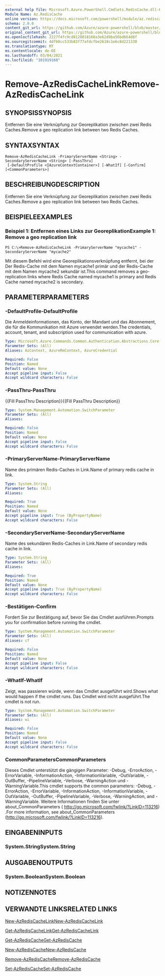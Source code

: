 ```yaml
---
external help file: Microsoft.Azure.PowerShell.Cmdlets.RedisCache.dll-Help.xml
Module Name: Az.RedisCache
online version: https://docs.microsoft.com/powershell/module/az.rediscache/remove-azrediscachelink
schema: 2.0.0
content_git_url: https://github.com/Azure/azure-powershell/blob/master/src/RedisCache/RedisCache/help/Remove-AzRedisCacheLink.md
original_content_git_url: https://github.com/Azure/azure-powershell/blob/master/src/RedisCache/RedisCache/help/Remove-AzRedisCacheLink.md
ms.openlocfilehash: 2227f4fc9cd8128018160a3e62d9ba56bd664d8f
ms.sourcegitcommit: 4dfb0cc533b83f77afdcfbe2618c1e6c8d221330
ms.translationtype: MT
ms.contentlocale: de-DE
ms.lasthandoff: 03/04/2021
ms.locfileid: "101919160"
---
```

# <span data-ttu-id="06beb-101">Remove-AzRedisCacheLink</span><span class="sxs-lookup"><span data-stu-id="06beb-101">Remove-AzRedisCacheLink</span></span>

## <span data-ttu-id="06beb-102">SYNOPSIS</span><span class="sxs-lookup"><span data-stu-id="06beb-102">SYNOPSIS</span></span>
<span data-ttu-id="06beb-103">Entfernen Sie eine Verknüpfung zur Georeplikation zwischen zwei Redis Caches.</span><span class="sxs-lookup"><span data-stu-id="06beb-103">Remove a geo replication link between two Redis Caches.</span></span>

## <span data-ttu-id="06beb-104">SYNTAX</span><span class="sxs-lookup"><span data-stu-id="06beb-104">SYNTAX</span></span>

```
Remove-AzRedisCacheLink -PrimaryServerName <String> -SecondaryServerName <String> [-PassThru]
 [-DefaultProfile <IAzureContextContainer>] [-WhatIf] [-Confirm] [<CommonParameters>]
```

## <span data-ttu-id="06beb-105">BESCHREIBUNG</span><span class="sxs-lookup"><span data-stu-id="06beb-105">DESCRIPTION</span></span>
<span data-ttu-id="06beb-106">Entfernen Sie eine Verknüpfung zur Georeplikation zwischen zwei Redis Caches.</span><span class="sxs-lookup"><span data-stu-id="06beb-106">Remove a geo replication link between two Redis Caches.</span></span>

## <span data-ttu-id="06beb-107">BEISPIELE</span><span class="sxs-lookup"><span data-stu-id="06beb-107">EXAMPLES</span></span>

### <span data-ttu-id="06beb-108">Beispiel 1: Entfernen eines Links zur Georeplikation</span><span class="sxs-lookup"><span data-stu-id="06beb-108">Example 1: Remove a geo replication link</span></span>
```
PS C:\>Remove-AzRedisCacheLink -PrimaryServerName "mycache1" -SecondaryServerName "mycache2"
```

<span data-ttu-id="06beb-109">Mit diesem Befehl wird eine Georeplikationsverknüpfung entfernt, bei der Der Redis-Cache mit dem Namen mycache1 primär und der Redis-Cache mit dem Namen mycache2 sekundär ist.</span><span class="sxs-lookup"><span data-stu-id="06beb-109">This command removes a geo-replication links where Redis Cache named mycache1 is primary and Redis Cache named mycache2 is secondary.</span></span>

## <span data-ttu-id="06beb-110">PARAMETER</span><span class="sxs-lookup"><span data-stu-id="06beb-110">PARAMETERS</span></span>

### <span data-ttu-id="06beb-111">-DefaultProfile</span><span class="sxs-lookup"><span data-stu-id="06beb-111">-DefaultProfile</span></span>
<span data-ttu-id="06beb-112">Die Anmeldeinformationen, das Konto, der Mandant und das Abonnement, die für die Kommunikation mit Azure verwendet werden.</span><span class="sxs-lookup"><span data-stu-id="06beb-112">The credentials, account, tenant, and subscription used for communication with azure.</span></span>

```yaml
Type: Microsoft.Azure.Commands.Common.Authentication.Abstractions.Core.IAzureContextContainer
Parameter Sets: (All)
Aliases: AzContext, AzureRmContext, AzureCredential

Required: False
Position: Named
Default value: None
Accept pipeline input: False
Accept wildcard characters: False
```

### <span data-ttu-id="06beb-113">-PassThru</span><span class="sxs-lookup"><span data-stu-id="06beb-113">-PassThru</span></span>
<span data-ttu-id="06beb-114">{{Fill PassThru Description}}</span><span class="sxs-lookup"><span data-stu-id="06beb-114">{{Fill PassThru Description}}</span></span>

```yaml
Type: System.Management.Automation.SwitchParameter
Parameter Sets: (All)
Aliases:

Required: False
Position: Named
Default value: None
Accept pipeline input: False
Accept wildcard characters: False
```

### <span data-ttu-id="06beb-115">-PrimaryServerName</span><span class="sxs-lookup"><span data-stu-id="06beb-115">-PrimaryServerName</span></span>
<span data-ttu-id="06beb-116">Name des primären Redis-Caches in Link.</span><span class="sxs-lookup"><span data-stu-id="06beb-116">Name of primary redis cache in link.</span></span>

```yaml
Type: System.String
Parameter Sets: (All)
Aliases:

Required: True
Position: Named
Default value: None
Accept pipeline input: True (ByPropertyName)
Accept wildcard characters: False
```

### <span data-ttu-id="06beb-117">-SecondaryServerName</span><span class="sxs-lookup"><span data-stu-id="06beb-117">-SecondaryServerName</span></span>
<span data-ttu-id="06beb-118">Name des sekundären Redis-Caches in Link.</span><span class="sxs-lookup"><span data-stu-id="06beb-118">Name of secondary redis cache in link.</span></span>

```yaml
Type: System.String
Parameter Sets: (All)
Aliases:

Required: True
Position: Named
Default value: None
Accept pipeline input: True (ByPropertyName)
Accept wildcard characters: False
```

### <span data-ttu-id="06beb-119">-Bestätigen</span><span class="sxs-lookup"><span data-stu-id="06beb-119">-Confirm</span></span>
<span data-ttu-id="06beb-120">Fordert Sie zur Bestätigung auf, bevor Sie das Cmdlet ausführen.</span><span class="sxs-lookup"><span data-stu-id="06beb-120">Prompts you for confirmation before running the cmdlet.</span></span>

```yaml
Type: System.Management.Automation.SwitchParameter
Parameter Sets: (All)
Aliases: cf

Required: False
Position: Named
Default value: None
Accept pipeline input: False
Accept wildcard characters: False
```

### <span data-ttu-id="06beb-121">-WhatIf</span><span class="sxs-lookup"><span data-stu-id="06beb-121">-WhatIf</span></span>
<span data-ttu-id="06beb-122">Zeigt, was passieren würde, wenn das Cmdlet ausgeführt wird.</span><span class="sxs-lookup"><span data-stu-id="06beb-122">Shows what would happen if the cmdlet runs.</span></span>
<span data-ttu-id="06beb-123">Das Cmdlet wird nicht ausgeführt.</span><span class="sxs-lookup"><span data-stu-id="06beb-123">The cmdlet is not run.</span></span>

```yaml
Type: System.Management.Automation.SwitchParameter
Parameter Sets: (All)
Aliases: wi

Required: False
Position: Named
Default value: None
Accept pipeline input: False
Accept wildcard characters: False
```

### <span data-ttu-id="06beb-124">CommonParameters</span><span class="sxs-lookup"><span data-stu-id="06beb-124">CommonParameters</span></span>
<span data-ttu-id="06beb-125">Dieses Cmdlet unterstützt die gängigen Parameter: -Debug, -ErrorAction, -ErrorVariable, -InformationAction, -InformationVariable, -OutVariable, -OutBuffer, -PipelineVariable, -Verbose, -WarningAction und -WarningVariable.</span><span class="sxs-lookup"><span data-stu-id="06beb-125">This cmdlet supports the common parameters: -Debug, -ErrorAction, -ErrorVariable, -InformationAction, -InformationVariable, -OutVariable, -OutBuffer, -PipelineVariable, -Verbose, -WarningAction, and -WarningVariable.</span></span> <span data-ttu-id="06beb-126">Weitere Informationen finden Sie unter about_CommonParameters ( http://go.microsoft.com/fwlink/?LinkID=113216) .</span><span class="sxs-lookup"><span data-stu-id="06beb-126">For more information, see about_CommonParameters (http://go.microsoft.com/fwlink/?LinkID=113216).</span></span>

## <span data-ttu-id="06beb-127">EINGABEN</span><span class="sxs-lookup"><span data-stu-id="06beb-127">INPUTS</span></span>

### <span data-ttu-id="06beb-128">System.String</span><span class="sxs-lookup"><span data-stu-id="06beb-128">System.String</span></span>

## <span data-ttu-id="06beb-129">AUSGABEN</span><span class="sxs-lookup"><span data-stu-id="06beb-129">OUTPUTS</span></span>

### <span data-ttu-id="06beb-130">System.Boolean</span><span class="sxs-lookup"><span data-stu-id="06beb-130">System.Boolean</span></span>

## <span data-ttu-id="06beb-131">NOTIZEN</span><span class="sxs-lookup"><span data-stu-id="06beb-131">NOTES</span></span>

## <span data-ttu-id="06beb-132">VERWANDTE LINKS</span><span class="sxs-lookup"><span data-stu-id="06beb-132">RELATED LINKS</span></span>

[<span data-ttu-id="06beb-133">New-AzRedisCacheLink</span><span class="sxs-lookup"><span data-stu-id="06beb-133">New-AzRedisCacheLink</span></span>](./New-AzRedisCacheLink.md)

[<span data-ttu-id="06beb-134">Get-AzRedisCacheLink</span><span class="sxs-lookup"><span data-stu-id="06beb-134">Get-AzRedisCacheLink</span></span>](./Get-AzRedisCacheLink.md)

[<span data-ttu-id="06beb-135">Get-AzRedisCache</span><span class="sxs-lookup"><span data-stu-id="06beb-135">Get-AzRedisCache</span></span>](./Get-AzRedisCache.md)

[<span data-ttu-id="06beb-136">New-AzRedisCache</span><span class="sxs-lookup"><span data-stu-id="06beb-136">New-AzRedisCache</span></span>](./New-AzRedisCache.md)

[<span data-ttu-id="06beb-137">Remove-AzRedisCache</span><span class="sxs-lookup"><span data-stu-id="06beb-137">Remove-AzRedisCache</span></span>](./Remove-AzRedisCache.md)

[<span data-ttu-id="06beb-138">Set-AzRedisCache</span><span class="sxs-lookup"><span data-stu-id="06beb-138">Set-AzRedisCache</span></span>](./Set-AzRedisCache.md)